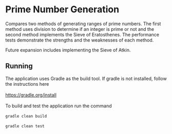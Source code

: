 # Prime Number Generation

Compares two methods of generating ranges of prime numbers. The first method uses division to determine if an integer 
is prime or not and the second method implements the Sieve of Eratosthenes. The performance tests demonstrate the
strengths and the weaknesses of each method.

Future expansion includes implementing the Sieve of Atkin.

## Running 

The application uses Gradle as the build tool. If gradle is not installed, follow the instructions here 
<br><br><a href="https://gradle.org/install">https://gradle.org/install</a><br><br>
To build and test the application run the command <br><br>`gradle clean build`<br><br>`gradle clean test`
